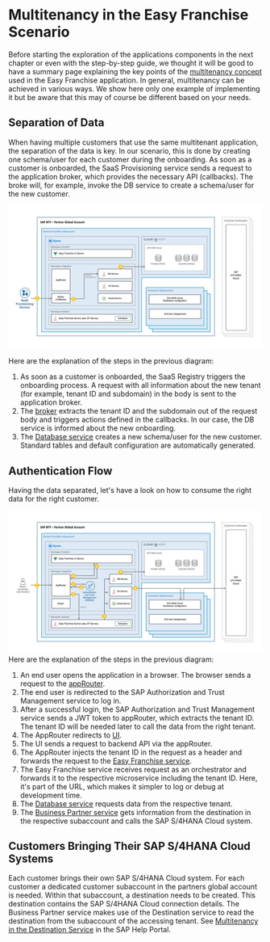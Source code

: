 # Multitenancy in the Easy Franchise Scenario

Before starting the exploration of the applications components in the next chapter or even with the step-by-step guide, we thought it will be good to have a summary page explaining the key points of the [multitenancy concept](https://blogs.sap.com/2018/09/26/multitenancy-architecture-on-sap-cloud-platform-cloud-foundry-environment/) used in the Easy Franchise application. In general, multitenancy can be achieved in various ways. We show here only one example of implementing it but be aware that this may of course be different based on your needs.

## Separation of Data
When having multiple customers that use the same multitenant application, the separation of the data is key. In our scenario, this is done by creating one schema/user for each customer during the onboarding. As soon as a customer is onboarded, the SaaS Provisioning service sends a request to the application broker, which provides the necessary API (callbacks). The broke will, for example, invoke the DB service to create a schema/user for the new customer.

![](images/authentication-flow-02.jpeg)

  Here are the explanation of the steps in the previous diagram:
  1. As soon as a customer is onboarded, the SaaS Registry triggers the onboarding process. A request with all information about the new tenant (for example, tenant ID and subdomain) in the body is sent to the application broker.
  1. The [broker](/documentation/exploration/broker/README.md) extracts the tenant ID and the subdomain out of the request body and triggers actions defined in the callbacks. In our case, the DB service is informed about the new onboarding.
  1. The [Database service](/documentation/exploration/db-service/README.md) creates a new schema/user for the new customer. Standard tables and default configuration are automatically generated.


## Authentication Flow
Having the data separated, let's have a look on how to consume the right data for the right customer.

![](images/authentication-flow-01.jpeg)
  Here are the explanation of the steps in the previous diagram:
  1. An end user opens the application in a browser. The browser sends a request to the [appRouter](../../exploration/approuter/README.md).
  1. The end user is redirected to the SAP Authorization and Trust Management service to log in.
  1. After a successful login, the SAP Authorization and Trust Management service sends a JWT token to appRouter, which extracts the tenant ID. The tenant ID will be needed later to call the data from the right tenant.
  1. The AppRouter redirects to [UI](../../exploration/ui/README.md).
  1. The UI sends a request to backend API via the appRouter.
  1. The AppRouter injects the tenant ID in the request as a header and forwards the request to the [Easy Franchise service](../../exploration/README.md).
  1. The Easy Franchise service receives request as an orchestrator and forwards it to the respective microservice including the tenant ID. Here, it's part of the URL, which makes it simpler to log or debug at development time.
  1. The [Database service](../../exploration/README.md) requests data from the respective tenant.
  1. The [Business Partner service](../../exploration/README.md) gets information from the destination in the respective subaccount and calls the SAP S/4HANA Cloud system.

## Customers Bringing Their SAP S/4HANA Cloud Systems 

Each customer brings their own SAP S/4HANA Cloud system. 
For each customer a dedicated customer subaccount in the partners global account is needed. 
Within that subaccount, a destination needs to be created. This destination contains the SAP S/4HANA Cloud connection details. The Business Partner service makes use of the Destination service to read the destination from the subaccount of the accessing tenant. See [Multitenancy in the Destination Service](https://help.sap.com/viewer/cca91383641e40ffbe03bdc78f00f681/Cloud/en-US/4e07f250fe5d441cab09f69e22909198.html) in the SAP Help Portal.






